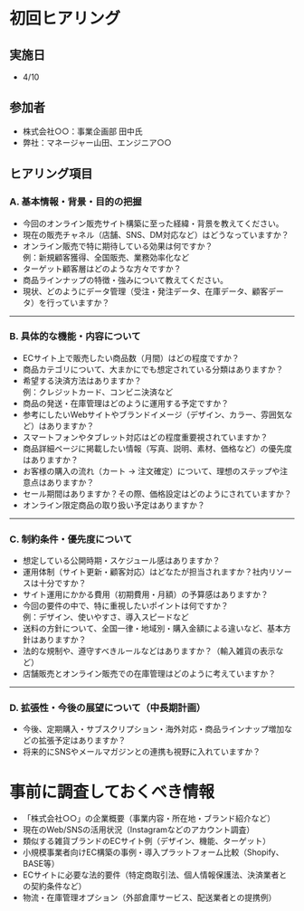 # 初回ヒアリング

## 実施日
 - 4/10
## 参加者
 - 株式会社○○：事業企画部 田中氏
 - 弊社：マネージャー山田、エンジニア○○

## ヒアリング項目

### A. 基本情報・背景・目的の把握

- 今回のオンライン販売サイト構築に至った経緯・背景を教えてください。
- 現在の販売チャネル（店舗、SNS、DM対応など）はどうなっていますか？
- オンライン販売で特に期待している効果は何ですか？  
  例：新規顧客獲得、全国販売、業務効率化など
- ターゲット顧客層はどのような方々ですか？
- 商品ラインナップの特徴・強みについて教えてください。
- 現状、どのようにデータ管理（受注・発注データ、在庫データ、顧客データ）を行っていますか？

---

### B. 具体的な機能・内容について

- ECサイト上で販売したい商品数（月間）はどの程度ですか？
- 商品カテゴリについて、大まかにでも想定されている分類はありますか？
- 希望する決済方法はありますか？  
  例：クレジットカード、コンビニ決済など
- 商品の発送・在庫管理はどのように運用する予定ですか？
- 参考にしたいWebサイトやブランドイメージ（デザイン、カラー、雰囲気など）はありますか？
- スマートフォンやタブレット対応はどの程度重要視されていますか？
- 商品詳細ページに掲載したい情報（写真、説明、素材、価格など）の優先度はありますか？
- お客様の購入の流れ（カート → 注文確定）について、理想のステップや注意点はありますか？
- セール期間はありますか？その際、価格設定はどのようにされていますか？
- オンライン限定商品の取り扱い予定はありますか？

---

### C. 制約条件・優先度について

- 想定している公開時期・スケジュール感はありますか？
- 運用体制（サイト更新・顧客対応）はどなたが担当されますか？社内リソースは十分ですか？
- サイト運用にかかる費用（初期費用・月額）の予算感はありますか？
- 今回の要件の中で、特に重視したいポイントは何ですか？  
  例：デザイン、使いやすさ、導入スピードなど
- 送料の方針について、全国一律・地域別・購入金額による違いなど、基本方針はありますか？
- 法的な規制や、遵守すべきルールなどはありますか？（輸入雑貨の表示など）
- 店舗販売とオンライン販売での在庫管理はどのように考えていますか？

---

### D. 拡張性・今後の展望について（中長期計画）

- 今後、定期購入・サブスクリプション・海外対応・商品ラインナップ増加などの拡張予定はありますか？
- 将来的にSNSやメールマガジンとの連携も視野に入れていますか？

# 事前に調査しておくべき情報

- 「株式会社○○」の企業概要（事業内容・所在地・ブランド紹介など）
- 現在のWeb/SNSの活用状況（Instagramなどのアカウント調査）
- 類似する雑貨ブランドのECサイト例（デザイン、機能、ターゲット）
- 小規模事業者向けEC構築の事例・導入プラットフォーム比較（Shopify、BASE等）
- ECサイトに必要な法的要件（特定商取引法、個人情報保護法、決済業者との契約条件など）
- 物流・在庫管理オプション（外部倉庫サービス、配送業者との提携例）
